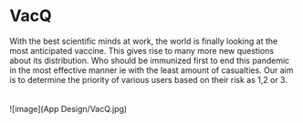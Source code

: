 # VacQ
With the best scientific minds at work, the world is finally looking at the most anticipated vaccine. This gives rise to many more new questions about its distribution. Who should be immunized first to end this pandemic in the most effective manner ie with the least amount of casualties. Our aim is to determine the priority of various users based on their risk as 1,2 or 3. <br/><br/><br/>
![image](App Design/VacQ.jpg)
